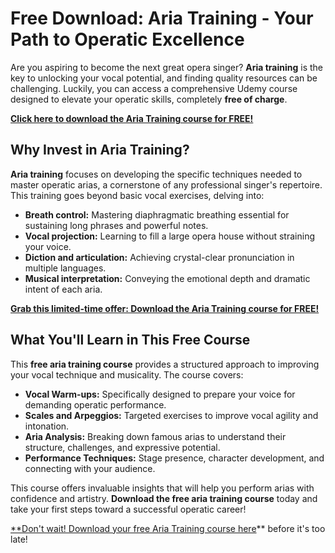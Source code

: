 # Free Download: Aria Training - Your Path to Operatic Excellence

Are you aspiring to become the next great opera singer? **Aria training** is the key to unlocking your vocal potential, and finding quality resources can be challenging. Luckily, you can access a comprehensive Udemy course designed to elevate your operatic skills, completely **free of charge**.

[**Click here to download the Aria Training course for FREE!**](https://udemywork.com/aria-training)

## Why Invest in Aria Training?

**Aria training** focuses on developing the specific techniques needed to master operatic arias, a cornerstone of any professional singer's repertoire. This training goes beyond basic vocal exercises, delving into:

*   **Breath control:** Mastering diaphragmatic breathing essential for sustaining long phrases and powerful notes.
*   **Vocal projection:** Learning to fill a large opera house without straining your voice.
*   **Diction and articulation:** Achieving crystal-clear pronunciation in multiple languages.
*   **Musical interpretation:** Conveying the emotional depth and dramatic intent of each aria.

[**Grab this limited-time offer: Download the Aria Training course for FREE!**](https://udemywork.com/aria-training)

## What You'll Learn in This Free Course

This **free aria training course** provides a structured approach to improving your vocal technique and musicality. The course covers:

*   **Vocal Warm-ups:** Specifically designed to prepare your voice for demanding operatic performance.
*   **Scales and Arpeggios:** Targeted exercises to improve vocal agility and intonation.
*   **Aria Analysis:** Breaking down famous arias to understand their structure, challenges, and expressive potential.
*   **Performance Techniques:** Stage presence, character development, and connecting with your audience.

This course offers invaluable insights that will help you perform arias with confidence and artistry. **Download the free aria training course** today and take your first steps toward a successful operatic career!

[**Don't wait! Download your free Aria Training course here](https://udemywork.com/aria-training)** before it's too late!
